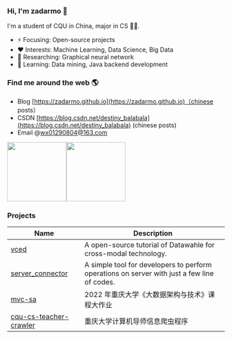 ### Hi, I'm zadarmo 👋 

I'm a student of CQU in China, major in CS 👨‍🎓.  

- ⚡ Focusing: Open-source projects
- ❤️ Interests: Machine Learning, Data Science, Big Data
- 🔭 Researching: Graphical neural network
- 🌱 Learning: Data mining, Java backend development

### Find me around the web 🌎

- Blog [https://zadarmo.github.io](https://zadarmo.github.io)（chinese posts）
- CSDN [https://blog.csdn.net/destiny_balabala](https://blog.csdn.net/destiny_balabala) (chinese posts)
- Email @wx01290804@163.com

<img align="" height="137px" src="https://github-readme-stats.vercel.app/api?username=zadarmo&hide_title=true&hide_border=true&show_icons=true&include_all_commits=true&line_height=21&bg_color=0&theme=graywhite&locale=en" /><img align="" height="137px" src="https://github-readme-stats.vercel.app/api/top-langs/?username=zadarmo&hide_title=true&hide_border=true&layout=compact&bg_color=0&theme=graywhite&locale=en" />

### Projects

|Name|Description|
|---|---|
|[vced](https://github.com/datawhalechina/vced)|A open-source tutorial of Datawahle for cross-modal technology.|
|[server_connector](https://github.com/zadarmo/server-connector)|A simple tool for developers to perform operations on server with just a few line of codes.|
|[mvc-sa](https://github.com/zadarmo/mvc-sa)|2022 年重庆大学《大数据架构与技术》课程大作业|
|[cqu-cs-teacher-crawler](https://github.com/zadarmo/cqu-cs-teacher-crawler)|重庆大学计算机导师信息爬虫程序|

<!--
**zadarmo/zadarmo** is a ✨ _special_ ✨ repository because its `README.md` (this file) appears on your GitHub profile.

Here are some ideas to get you started:

- 🔭 I’m currently working on ...
- 🌱 I’m currently learning ...
- 👯 I’m looking to collaborate on ...
- 🤔 I’m looking for help with ...
- 💬 Ask me about ...
- 📫 How to reach me: ...
- 😄 Pronouns: ...
- ⚡ Fun fact: ...

---
repo cards

<a href="https://github.com/anuraghazra/github-readme-stats">
  <img align="center" src="https://github-readme-stats.vercel.app/api/pin/?username=anuraghazra&repo=github-readme-stats" />
</a>
<a href="https://github.com/anuraghazra/convoychat">
  <img align="center" src="https://github-readme-stats.vercel.app/api/pin/?username=anuraghazra&repo=convoychat" />
</a>
-->

